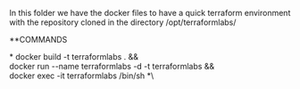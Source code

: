 In this folder we have the docker files to have a quick terraform environment with the repository cloned in the directory /opt/terraformlabs/

**COMMANDS

  \* docker build -t terraformlabs . && \
  docker run --name terraformlabs -d -t terraformlabs && \
  docker exec -it terraformlabs /bin/sh *\
